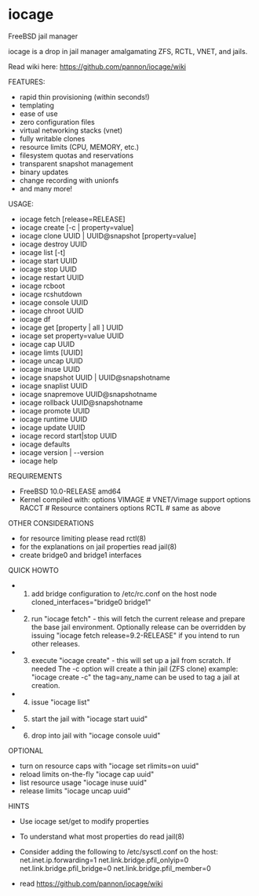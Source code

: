 iocage
======

FreeBSD jail manager

iocage is a drop in jail manager amalgamating ZFS, RCTL, VNET, and jails.

Read wiki here: https://github.com/pannon/iocage/wiki

FEATURES:
- rapid thin provisioning (within seconds!)
- templating
- ease of use
- zero configuration files
- virtual networking stacks (vnet)
- fully writable clones
- resource limits (CPU, MEMORY, etc.)
- filesystem quotas and reservations
- transparent snapshot management
- binary updates
- change recording with unionfs
- and many more!

USAGE:
-  iocage fetch [release=RELEASE]
-  iocage create [-c | property=value]
-  iocage clone UUID | UUID@snapshot [property=value]
-  iocage destroy UUID
-  iocage list [-t]
-  iocage start UUID
-  iocage stop UUID
-  iocage restart UUID
-  iocage rcboot
-  iocage rcshutdown
-  iocage console UUID
-  iocage chroot UUID
-  iocage df
-  iocage get [property | all ] UUID
-  iocage set property=value UUID
-  iocage cap UUID
-  iocage limts [UUID]
-  iocage uncap UUID
-  iocage inuse UUID
-  iocage snapshot UUID | UUID@snapshotname
-  iocage snaplist UUID
-  iocage snapremove UUID@snapshotname
-  iocage rollback UUID@snapshotname
-  iocage promote UUID
-  iocage runtime UUID
-  iocage update UUID
-  iocage record start|stop UUID
-  iocage defaults
-  iocage version | --version
-  iocage help

REQUIREMENTS
- FreeBSD 10.0-RELEASE amd64
- Kernel compiled with:
    options         VIMAGE # VNET/Vimage support
    options         RACCT  # Resource containers
    options         RCTL   # same as above

OTHER CONSIDERATIONS
- for resource limiting please read rctl(8)
- for the explanations on jail properties read jail(8)
- create bridge0 and bridge1 interfaces 

QUICK HOWTO
- 1. add bridge configuration to /etc/rc.conf on the host node
   cloned_interfaces="bridge0 bridge1"
- 2. run "iocage fetch" - this will fetch the current release and prepare the
   base jail environment. Optionally release can be overridden by issuing 
   "iocage fetch release=9.2-RELEASE" if you intend to run other releases.
- 3. execute "iocage create" - this will set up a jail from scratch. If needed
   The -c option will create a thin jail (ZFS clone) example: "iocage create -c"
   the tag=any_name can be used to tag a jail at creation.
- 4. issue "iocage list"
- 5. start the jail with "iocage start uuid"
- 6. drop into jail with "iocage console uuid"

OPTIONAL
- turn on resource caps with "iocage set rlimits=on uuid"
- reload limits on-the-fly "iocage cap uuid"
- list resource usage "iocage inuse uuid"
- release limits "iocage uncap uuid"

HINTS
- Use iocage set/get to modify properties
- To understand what most properties do read jail(8)
- Consider adding the following to /etc/sysctl.conf on the host:
net.inet.ip.forwarding=1
net.link.bridge.pfil_onlyip=0
net.link.bridge.pfil_bridge=0
net.link.bridge.pfil_member=0

- read https://github.com/pannon/iocage/wiki
